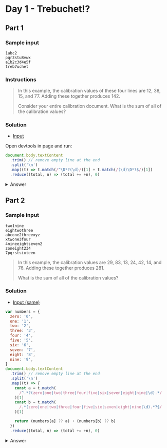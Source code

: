 # Day 1 - Trebuchet!?

## Part 1

### Sample input

```
1abc2
pqr3stu8vwx
a1b2c3d4e5f
treb7uchet
```

### Instructions

> In this example, the calibration values of these four lines are 12, 38, 15, and 77. Adding these together produces 142.
>
> Consider your entire calibration document. What is the sum of all of the calibration values?

### Solution

- [Input](https://adventofcode.com/2023/day/1/input)

Open devtools in page and run:

```js
document.body.textContent
  .trim() // remove empty line at the end
  .split('\n')
  .map((t) => t.match(/^\D*?(\d)/)[1] + t.match(/(\d)\D*?$/)[1])
  .reduce((total, n) => (total += +n), 0)
```

<details>
  <summary>Answer</summary>

Solution: `56042`

</details>

## Part 2

### Sample input

```
two1nine
eightwothree
abcone2threexyz
xtwone3four
4nineeightseven2
zoneight234
7pqrstsixteen
```

> In this example, the calibration values are 29, 83, 13, 24, 42, 14, and 76. Adding these together produces 281.
>
> What is the sum of all of the calibration values?

### Solution

- [Input (same)](https://adventofcode.com/2023/day/1/input)

```js
var numbers = {
  zero: '0',
  one: '1',
  two: '2',
  three: '3',
  four: '4',
  five: '5',
  six: '6',
  seven: '7',
  eight: '8',
  nine: '9',
}
document.body.textContent
  .trim() // remove empty line at the end
  .split('\n')
  .map((t) => {
    const a = t.match(
      /^.*?(zero|one|two|three|four|five|six|seven|eight|nine|\d).*/
    )[1]
    const b = t.match(
      /.*(zero|one|two|three|four|five|six|seven|eight|nine|\d).*?$/
    )[1]

    return (numbers[a] ?? a) + (numbers[b] ?? b)
  })
  .reduce((total, n) => (total += +n), 0)
```

<details>
  <summary>Answer</summary>

Solution: `55358`

</details>
